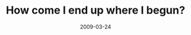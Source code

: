---
layout: base.njk
title : 'How come I end up where I begun?' 
view_title : 'How come I end up where I begun?' 
year : '2009' 
date : '2009-03-24' 
img_file : '/drawing/howcomeiendupwhereibegun.png' 
html_file : 'howcomeiendupwhereibegun' 
next_html : 'coulditbeme.html' 
year_order : '99' 
permalink : "title/{{html_file}}.html"
---